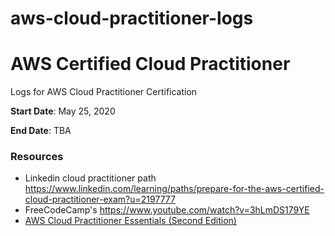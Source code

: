 # aws-cloud-practitioner-logs
# AWS Certified Cloud Practitioner
Logs for AWS Cloud Practitioner Certification

**Start Date**: May 25, 2020

**End Date**: TBA

### Resources

* Linkedin cloud practitioner path https://www.linkedin.com/learning/paths/prepare-for-the-aws-certified-cloud-practitioner-exam?u=2197777
* FreeCodeCamp's https://www.youtube.com/watch?v=3hLmDS179YE
* [AWS Cloud Practitioner Essentials (Second Edition)](https://www.aws.training/Details/Curriculum?id=27076)
